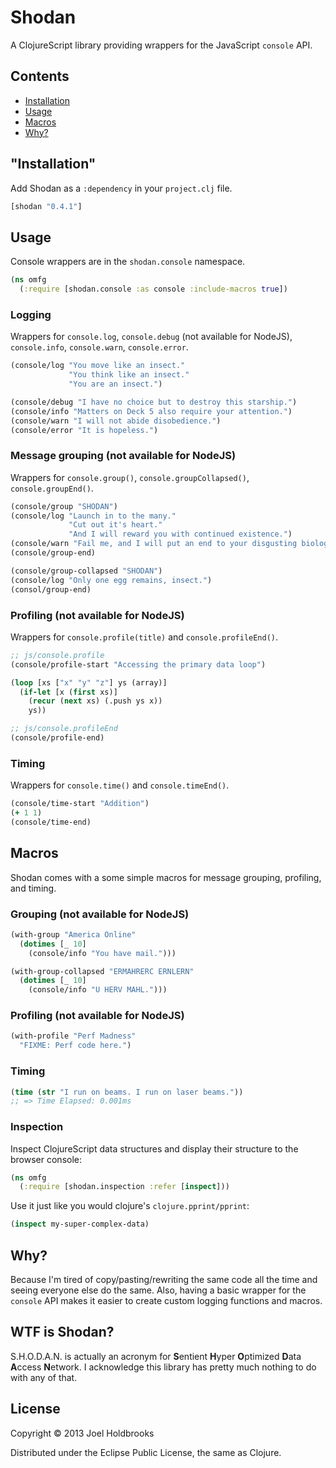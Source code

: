# Shodan

A ClojureScript library providing wrappers for the JavaScript
`console` API.

## Contents
- [Installation](#installation)
- [Usage](#usage)
- [Macros](#macros)
- [Why?](#why)

## "Installation"

Add Shodan as a `:dependency` in your `project.clj` file.

```clojure
[shodan "0.4.1"]
```

## Usage

Console wrappers are in the `shodan.console` namespace.

```clj
(ns omfg
  (:require [shodan.console :as console :include-macros true])
```

### Logging

Wrappers for `console.log`, `console.debug` (not available for
NodeJS), `console.info`, `console.warn`, `console.error`.

```clj
(console/log "You move like an insect."
             "You think like an insect."
             "You are an insect.")

(console/debug "I have no choice but to destroy this starship.")
(console/info "Matters on Deck 5 also require your attention.")
(console/warn "I will not abide disobedience.")
(console/error "It is hopeless.")
```

### Message grouping (not available for NodeJS)

Wrappers for `console.group()`, `console.groupCollapsed()`,
`console.groupEnd()`.

```clj
(console/group "SHODAN")
(console/log "Launch in to the many."
             "Cut out it's heart."
             "And I will reward you with continued existence.")
(console/warn "Fail me, and I will put an end to your disgusting biology.")
(console/group-end)

(console/group-collapsed "SHODAN")
(console/log "Only one egg remains, insect.")
(consol/group-end)
```

### Profiling (not available for NodeJS)

Wrappers for `console.profile(title)` and `console.profileEnd()`.

```clj
;; js/console.profile
(console/profile-start "Accessing the primary data loop")

(loop [xs ["x" "y" "z"] ys (array)]
  (if-let [x (first xs)]
    (recur (next xs) (.push ys x))
    ys))

;; js/console.profileEnd
(console/profile-end)
```

### Timing

Wrappers for `console.time()` and `console.timeEnd()`.

```clj
(console/time-start "Addition")
(+ 1 1)
(console/time-end)
```

## Macros

Shodan comes with a some simple macros for message grouping,
profiling, and timing.

### Grouping (not available for NodeJS)

```clojure
(with-group "America Online"
  (dotimes [_ 10]
    (console/info "You have mail.")))

(with-group-collapsed "ERMAHRERC ERNLERN"
  (dotimes [_ 10]
    (console/info "U HERV MAHL.")))
```

### Profiling (not available for NodeJS)

```clojure
(with-profile "Perf Madness"
  "FIXME: Perf code here.")
```

### Timing

```clojure
(time (str "I run on beams. I run on laser beams."))
;; => Time Elapsed: 0.001ms
```

### Inspection

Inspect ClojureScript data structures and display their structure to the browser
console:

```clojure
(ns omfg
  (:require [shodan.inspection :refer [inspect]))
```

Use it just like you would clojure's `clojure.pprint/pprint`:

```clojure
(inspect my-super-complex-data)
```

## Why?

Because I'm tired of copy/pasting/rewriting the same code all the time
and seeing everyone else do the same. Also, having a basic wrapper for
the `console` API makes it easier to create custom logging functions
and macros.

## WTF is Shodan?

S.H.O.D.A.N. is actually an acronym for **S**entient
**H**yper **O**ptimized **D**ata **A**ccess **N**etwork. I acknowledge
this library has pretty much nothing to do with any of that.

## License

Copyright © 2013 Joel Holdbrooks

Distributed under the Eclipse Public License, the same as Clojure.
